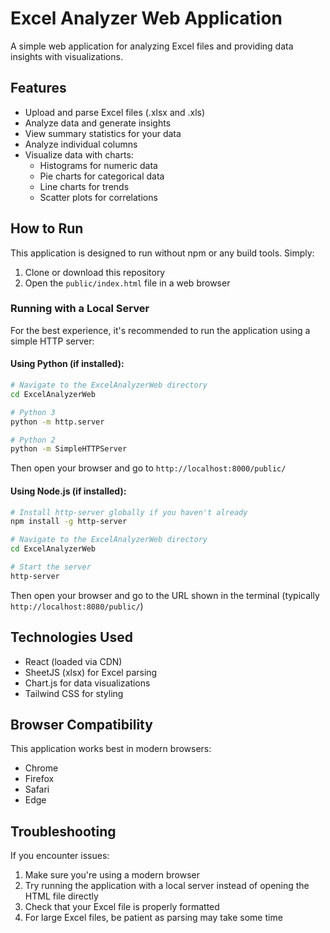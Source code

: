 # Excel Analyzer Web Application

A simple web application for analyzing Excel files and providing data insights with visualizations.

## Features

- Upload and parse Excel files (.xlsx and .xls)
- Analyze data and generate insights
- View summary statistics for your data
- Analyze individual columns
- Visualize data with charts:
  - Histograms for numeric data
  - Pie charts for categorical data
  - Line charts for trends
  - Scatter plots for correlations

## How to Run

This application is designed to run without npm or any build tools. Simply:

1. Clone or download this repository
2. Open the `public/index.html` file in a web browser

### Running with a Local Server

For the best experience, it's recommended to run the application using a simple HTTP server:

#### Using Python (if installed):

```bash
# Navigate to the ExcelAnalyzerWeb directory
cd ExcelAnalyzerWeb

# Python 3
python -m http.server

# Python 2
python -m SimpleHTTPServer
```

Then open your browser and go to `http://localhost:8000/public/`

#### Using Node.js (if installed):

```bash
# Install http-server globally if you haven't already
npm install -g http-server

# Navigate to the ExcelAnalyzerWeb directory
cd ExcelAnalyzerWeb

# Start the server
http-server
```

Then open your browser and go to the URL shown in the terminal (typically `http://localhost:8080/public/`)

## Technologies Used

- React (loaded via CDN)
- SheetJS (xlsx) for Excel parsing
- Chart.js for data visualizations
- Tailwind CSS for styling

## Browser Compatibility

This application works best in modern browsers:
- Chrome
- Firefox
- Safari
- Edge

## Troubleshooting

If you encounter issues:

1. Make sure you're using a modern browser
2. Try running the application with a local server instead of opening the HTML file directly
3. Check that your Excel file is properly formatted
4. For large Excel files, be patient as parsing may take some time
